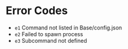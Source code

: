 # Error Codes

- `e1`  Command not listed in Base/config.json
- `e2`  Failed to spawn process
- `e3`  Subcommand not defined
